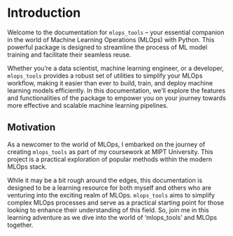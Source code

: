 # Introduction

Welcome to the documentation for `mlops_tools` – your essential companion in the
world of Machine Learning Operations (MLOps) with Python. This powerful package
is designed to streamline the process of ML model training and facilitate their
seamless reuse.

Whether you’re a data scientist, machine learning engineer, or a developer,
`mlops_tools` provides a robust set of utilities to simplify your MLOps
workflow, making it easier than ever to build, train, and deploy machine
learning models efficiently. In this documentation, we’ll explore the features
and functionalities of the package to empower you on your journey towards more
effective and scalable machine learning pipelines.

## Motivation

As a newcomer to the world of MLOps, I embarked on the journey of creating
`mlops_tools` as part of my coursework at MIPT University. This project is a
practical exploration of popular methods within the modern MLOps stack.

While it may be a bit rough around the edges, this documentation is designed to
be a learning resource for both myself and others who are venturing into the
exciting realm of MLOps. `mlops_tools` aims to simplify complex MLOps processes
and serve as a practical starting point for those looking to enhance their
understanding of this field. So, join me in this learning adventure as we dive
into the world of ‘mlops_tools’ and MLOps together.

